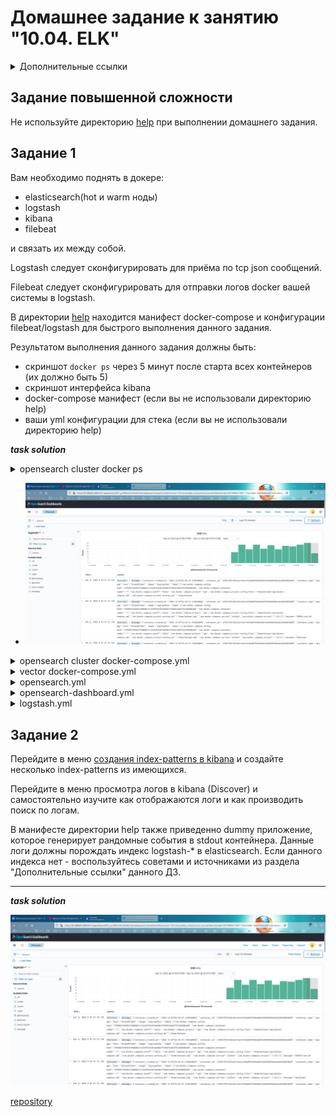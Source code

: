 # Домашнее задание к занятию "10.04. ELK"

<details>
<summary>Дополнительные ссылки</summary>
При выполнении задания пользуйтесь вспомогательными ресурсами:

- [поднимаем elk в докер](https://www.elastic.co/guide/en/elastic-stack-get-started/current/get-started-docker.html)
- [поднимаем elk в докер с filebeat и докер логами](https://www.sarulabs.com/post/5/2019-08-12/sending-docker-logs-to-elasticsearch-and-kibana-with-filebeat.html)
- [конфигурируем logstash](https://www.elastic.co/guide/en/logstash/current/configuration.html)
- [плагины filter для logstash](https://www.elastic.co/guide/en/logstash/current/filter-plugins.html)
- [конфигурируем filebeat](https://www.elastic.co/guide/en/beats/libbeat/5.3/config-file-format.html)
- [привязываем индексы из elastic в kibana](https://www.elastic.co/guide/en/kibana/current/index-patterns.html)
- [как просматривать логи в kibana](https://www.elastic.co/guide/en/kibana/current/discover.html)
- [решение ошибки increase vm.max_map_count elasticsearch](https://stackoverflow.com/questions/42889241/how-to-increase-vm-max-map-count)

В процессе выполнения задания могут возникнуть также не указанные тут проблемы в зависимости от системы.

Используйте output stdout filebeat/kibana и api elasticsearch для изучения корня проблемы и ее устранения.
</details>

## Задание повышенной сложности

Не используйте директорию [help](./help) при выполнении домашнего задания.

## Задание 1

Вам необходимо поднять в докере:
- elasticsearch(hot и warm ноды)
- logstash
- kibana
- filebeat

и связать их между собой.

Logstash следует сконфигурировать для приёма по tcp json сообщений.

Filebeat следует сконфигурировать для отправки логов docker вашей системы в logstash.

В директории [help](./help) находится манифест docker-compose и конфигурации filebeat/logstash для быстрого
выполнения данного задания.

Результатом выполнения данного задания должны быть:
- скриншот `docker ps` через 5 минут после старта всех контейнеров (их должно быть 5)
- скриншот интерфейса kibana
- docker-compose манифест (если вы не использовали директорию help)
- ваши yml конфигурации для стека (если вы не использовали директорию help)

***task solution***


<details>
<summary>opensearch cluster docker ps</summary>

```
boliwar@opensearch-cluster:~$ docker ps
CONTAINER ID   IMAGE                                                                COMMAND                  CREATED         STATUS         PORTS                                                                                                      NAMES
eb5e0233b42f   opensearchproject/opensearch-dashboards:2.4.0                        "./opensearch-dashbo…"   4 minutes ago   Up 4 minutes   0.0.0.0:5601->5601/tcp, :::5601->5601/tcp                                                                  opensearch_kibana_1
fe39fa68f6ed   opensearchproject/opensearch:2.4.0                                   "./opensearch-docker…"   4 minutes ago   Up 4 minutes   9200/tcp, 9300/tcp, 9600/tcp, 9650/tcp                                                                     opensearch_os02_1
3643124ceb85   opensearchproject/opensearch:2.4.0                                   "./opensearch-docker…"   4 minutes ago   Up 4 minutes   0.0.0.0:9200->9200/tcp, :::9200->9200/tcp, 9300/tcp, 0.0.0.0:9600->9600/tcp, :::9600->9600/tcp, 9650/tcp   opensearch_os00_1
8a79f8f35fbb   opensearchproject/opensearch:2.4.0                                   "./opensearch-docker…"   4 minutes ago   Up 4 minutes   9200/tcp, 9300/tcp, 9600/tcp, 9650/tcp                                                                     opensearch_os03_1
426a6d0d3717   opensearchproject/opensearch:2.4.0                                   "./opensearch-docker…"   4 minutes ago   Up 4 minutes   9200/tcp, 9300/tcp, 9600/tcp, 9650/tcp                                                                     opensearch_os01_1
cd09839711ea   opensearchproject/logstash-oss-with-opensearch-output-plugin:8.4.0   "/usr/local/bin/dock…"   4 minutes ago   Up 4 minutes   5044/tcp, 0.0.0.0:5000->5000/tcp, :::5000->5000/tcp, 9600/tcp                                              opensearch_logstash_1
```

</details>

* ![](img/kibana.png)

<details>
<summary>opensearch cluster docker-compose.yml</summary>

```
version: '3.7'

services:
  os00:
    restart: always
    image: opensearchproject/opensearch:2.4.0
    environment:
      OPENSEARCH_JAVA_OPTS: "-Xms1024m -Xmx1024m"
      node.name: os00
      node.roles: ''
      discovery.seed_hosts: os00,os01,os02,os03
      cluster.initial_master_nodes: os01
      plugins.security.ssl.transport.pemkey_filepath: certificates/os00/os00.key # relative path
      plugins.security.ssl.transport.pemcert_filepath: certificates/os00/os00.pem
      plugins.security.ssl.http.pemkey_filepath: certificates/os00/os00.key
      plugins.security.ssl.http.pemcert_filepath: certificates/os00/os00.pem
      DISABLE_INSTALL_DEMO_CONFIG: "true"
      JAVA_HOME: /usr/share/opensearch/jdk
      bootstrap.memory_lock: "true"
      network.host: "0.0.0.0"
    ulimits:
      memlock:
        soft: -1
        hard: -1
    volumes:
      - "./opensearch.yml:/usr/share/opensearch/config/opensearch.yml"
      - "./internal_users.yml:/usr/share/opensearch/config/opensearch-security/internal_users.yml"
      - "os-data0:/usr/share/opensearch/data"
      - "./certs:/usr/share/opensearch/config/certificates:ro"
    ports:
      - 9200:9200
      - 9600:9600
    networks:
      - os-test

  os01:
    restart: always
    image: opensearchproject/opensearch:2.4.0
    environment:
      OPENSEARCH_JAVA_OPTS: "-Xms512m -Xmx512m"
      node.name: os01
      node.roles: 'master'
      discovery.seed_hosts: os00,os01,os02,os03
      cluster.initial_master_nodes: os01
      plugins.security.ssl.transport.pemkey_filepath: certificates/os01/os01.key # relative path
      plugins.security.ssl.transport.pemcert_filepath: certificates/os01/os01.pem
      plugins.security.ssl.http.pemkey_filepath: certificates/os01/os01.key
      plugins.security.ssl.http.pemcert_filepath: certificates/os01/os01.pem
      DISABLE_INSTALL_DEMO_CONFIG: "true"
      JAVA_HOME: /usr/share/opensearch/jdk
      bootstrap.memory_lock: "true"
      network.host: "0.0.0.0"
    ulimits:
      memlock:
        soft: -1
        hard: -1
    volumes:
      - "./opensearch.yml:/usr/share/opensearch/config/opensearch.yml"
      - "./internal_users.yml:/usr/share/opensearch/config/opensearch-security/internal_users.yml"
      - "os-data1:/usr/share/opensearch/data"
      - "./certs:/usr/share/opensearch/config/certificates:ro"
    networks:
      - os-test

  os02:
    restart: always
    image: opensearchproject/opensearch:2.4.0
    environment:
      OPENSEARCH_JAVA_OPTS: "-Xms1024m -Xmx1024m"
      node.name: os02
      node.roles: 'ingest, data'
      node.attr.temp: hot
      discovery.seed_hosts: os00,os01,os02,os03
      cluster.initial_master_nodes: os01
      plugins.security.ssl.transport.pemkey_filepath: certificates/os02/os02.key # relative path
      plugins.security.ssl.transport.pemcert_filepath: certificates/os02/os02.pem
      plugins.security.ssl.http.pemkey_filepath: certificates/os02/os02.key
      plugins.security.ssl.http.pemcert_filepath: certificates/os02/os02.pem
      DISABLE_INSTALL_DEMO_CONFIG: "true"
      JAVA_HOME: /usr/share/opensearch/jdk
      bootstrap.memory_lock: "true"
      network.host: "0.0.0.0"
    ulimits:
      memlock:
        soft: -1
        hard: -1
    volumes:
      - "./opensearch.yml:/usr/share/opensearch/config/opensearch.yml"
      - "./internal_users.yml:/usr/share/opensearch/config/opensearch-security/internal_users.yml"
      - "os-data2:/usr/share/opensearch/data"
      - "./certs:/usr/share/opensearch/config/certificates:ro"
    networks:
      - os-test

  os03:
    restart: always
    image: opensearchproject/opensearch:2.4.0
    environment:
      OPENSEARCH_JAVA_OPTS: "-Xms1024m -Xmx1024m"
      node.name: os03
      node.roles: 'data'
      node.attr.temp: warm
      discovery.seed_hosts: os00,os01,os02,os03
      cluster.initial_master_nodes: os01
      plugins.security.ssl.transport.pemkey_filepath: certificates/os03/os03.key # relative path
      plugins.security.ssl.transport.pemcert_filepath: certificates/os03/os03.pem
      plugins.security.ssl.http.pemkey_filepath: certificates/os03/os03.key
      plugins.security.ssl.http.pemcert_filepath: certificates/os03/os03.pem
      DISABLE_INSTALL_DEMO_CONFIG: "true"
      JAVA_HOME: /usr/share/opensearch/jdk
      bootstrap.memory_lock: "true"
      network.host: "0.0.0.0"
    ulimits:
      memlock:
        soft: -1
        hard: -1
    volumes:
      - "./opensearch.yml:/usr/share/opensearch/config/opensearch.yml"
      - "./internal_users.yml:/usr/share/opensearch/config/opensearch-security/internal_users.yml"
      - "os-data3:/usr/share/opensearch/data"
      - "./certs:/usr/share/opensearch/config/certificates:ro"
    networks:
      - os-test

  kibana:
    restart: always
    image: opensearchproject/opensearch-dashboards:2.4.0
    volumes:
      - "./certs:/usr/share/opensearch-dashboards/config/certificates:ro"
      - "./opensearch-dashboards.yml:/usr/share/opensearch-dashboards/config/opensearch_dashboards.yml"
    ports:
      - 5601:5601
    environment:
      OPENSEARCH_HOSTS: '["https://os00:9200","https://os01:9200","https://os02:9200","https://os03:9200"]'
      DISABLE_INSTALL_DEMO_CONFIG: "true"
    networks:
      - os-test

  logstash:
    restart: always
    image: opensearchproject/logstash-oss-with-opensearch-output-plugin:8.4.0
    ports:
      - 5000:5000
    volumes:
      - "./logstash.yml:/usr/share/logstash/config/logstash.yml"
      - "./logstash.conf:/usr/share/logstash/pipeline/logstash.conf"
      - "./certs:/usr/share/logstash/config/certificates:ro"
    environment:
      DISABLE_INSTALL_DEMO_CONFIG: "true"
      OPENSEARCH_HOSTS: '["https://os01:9200"]'
    networks:
      - os-test

volumes:
  os-data0:
  os-data1:
  os-data2:
  os-data3:

networks:
  os-test:
   driver: bridge
```

</details>

<details>
<summary>vector docker-compose.yml</summary>

```
version: '3.7'

services:
  vector:
    image: timberio/vector:0.25.2-debian
    volumes:
      - "./vector/vector.yml:/etc/vector/vector.yml"
      - "/var/run:/var/run"
    command: " --config-yaml /etc/vector/vector.yml --watch-config"
    networks:
      - net
  python:
    image: logs/python
    build: ./python
    container_name: api-app
    networks:
      - net

networks:
  net:
    driver: bridge
```

</details>

<details>
<summary>opensearch.yml</summary>

```
---
cluster.name: os-cluster
network.host: 0.0.0.0

bootstrap.memory_lock: "true" # along with the memlock settings below, disables swapping

cluster.routing.allocation.disk.threshold_enabled: true
cluster.routing.allocation.disk.watermark.low: 93%
cluster.routing.allocation.disk.watermark.high: 95%

plugins.security.allow_unsafe_democertificates: true
plugins.security.ssl.http.enabled: true
plugins.security.ssl.http.pemtrustedcas_filepath: certificates/ca/ca.pem
plugins.security.ssl.transport.enabled: true
plugins.security.ssl.transport.pemtrustedcas_filepath: certificates/ca/ca.pem
plugins.security.ssl.transport.enforce_hostname_verification: false

plugins.security.authcz.admin_dn:
  - 'CN=ADMIN,O=NETOLOGY,L=SPB,ST=SPB,C=RU'
plugins.security.nodes_dn:
  - 'CN=os00,O=NETOLOGY,L=SPB,ST=SPB,C=RU'
  - 'CN=os01,O=NETOLOGY,L=SPB,ST=SPB,C=RU'
  - 'CN=os02,O=NETOLOGY,L=SPB,ST=SPB,C=RU'
  - 'CN=os03,O=NETOLOGY,L=SPB,ST=SPB,C=RU'
```

</details>

<details>
<summary>opensearch-dashboard.yml</summary>

```
---
server.name: os_dashboards
server.host: "0.0.0.0"

opensearch.username: "admin"
opensearch.password: "admin"

# Encrypt traffic between the browser and OpenSearch-Dashboards
server.ssl.enabled: true
server.ssl.certificate: "/usr/share/opensearch-dashboards/config/certificates/os-dashboards/os-dashboards.pem"
server.ssl.key: "/usr/share/opensearch-dashboards/config/certificates/os-dashboards/os-dashboards.key"

# Encrypt traffic between OpenSearch-Dashboards and Opensearch
opensearch.ssl.certificateAuthorities: ["/usr/share/opensearch-dashboards/config/certificates/ca/ca.pem"]
opensearch.ssl.verificationMode: full
```

</details>

<details>
<summary>logstash.yml</summary>

```
input {
  tcp {
    mode => "server"
    port => 5000
    codec => "line"
  }
}

output {
  opensearch {
    hosts => ["https://os01:9200"]
    index => "logstash-%{+YYYY.MM.dd}"
    user => "logstash"
    password => "logstash"
    ssl => "true"
    ssl_certificate_verification => "true"
    cacert => "/usr/share/logstash/config/certificates/ca/ca.pem"
  }
}
```

</details>

## Задание 2

Перейдите в меню [создания index-patterns  в kibana](http://localhost:5601/app/management/kibana/indexPatterns/create)
и создайте несколько index-patterns из имеющихся.

Перейдите в меню просмотра логов в kibana (Discover) и самостоятельно изучите как отображаются логи и как производить
поиск по логам.

В манифесте директории help также приведенно dummy приложение, которое генерирует рандомные события в stdout контейнера.
Данные логи должны порождать индекс logstash-* в elasticsearch. Если данного индекса нет - воспользуйтесь советами
и источниками из раздела "Дополнительные ссылки" данного ДЗ.

---
***task solution***

![](img/kibana.png)

[repository](https://github.com/dimsunv/devops-netology/tree/10-monitoring-04-elk)
